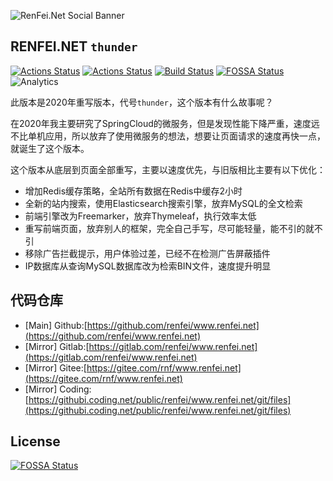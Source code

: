 ![RenFei.Net Social Banner](https://cdn.renfei.net/thunder/renfei.net.jpg)

## RENFEI.NET ```thunder```
[![Actions Status](https://github.com/renfei/www.renfei.net/workflows/CI/badge.svg)](https://github.com/renfei/www.renfei.net/actions)
[![Actions Status](https://github.com/renfei/www.renfei.net/workflows/Release/badge.svg)](https://github.com/renfei/www.renfei.net/actions)
[![Build Status](https://api.travis-ci.com/renfei/www.renfei.net.svg?branch=main)](https://travis-ci.com/renfei/www.renfei.net)
[![FOSSA Status](https://app.fossa.com/api/projects/git%2Bgithub.com%2Frenfei%2Fwww.renfei.net.svg?type=shield)](https://app.fossa.com/projects/git%2Bgithub.com%2Frenfei%2Fwww.renfei.net?ref=badge_shield)
![Analytics](https://ga-beacon.appspot.com/UA-45593016-5/www.renfei.net?flat)

此版本是2020年重写版本，代号```thunder```，这个版本有什么故事呢？

在2020年我主要研究了SpringCloud的微服务，但是发现性能下降严重，速度远不比单机应用，所以放弃了使用微服务的想法，想要让页面请求的速度再快一点，就诞生了这个版本。

这个版本从底层到页面全部重写，主要以速度优先，与旧版相比主要有以下优化：

- 增加Redis缓存策略，全站所有数据在Redis中缓存2小时
- 全新的站内搜索，使用Elasticsearch搜索引擎，放弃MySQL的全文检索
- 前端引擎改为Freemarker，放弃Thymeleaf，执行效率太低
- 重写前端页面，放弃别人的框架，完全自己手写，尽可能轻量，能不引的就不引
- 移除广告拦截提示，用户体验过差，已经不在检测广告屏蔽插件
- IP数据库从查询MySQL数据库改为检索BIN文件，速度提升明显

## 代码仓库
- [Main] Github:[https://github.com/renfei/www.renfei.net](https://github.com/renfei/www.renfei.net)
- [Mirror] Gitlab:[https://gitlab.com/renfei/www.renfei.net](https://gitlab.com/renfei/www.renfei.net)
- [Mirror] Gitee:[https://gitee.com/rnf/www.renfei.net](https://gitee.com/rnf/www.renfei.net)
- [Mirror] Coding:[https://githubi.coding.net/public/renfei/www.renfei.net/git/files](https://githubi.coding.net/public/renfei/www.renfei.net/git/files)

## License
[![FOSSA Status](https://app.fossa.com/api/projects/git%2Bgithub.com%2Frenfei%2Fwww.renfei.net.svg?type=large)](https://app.fossa.com/projects/git%2Bgithub.com%2Frenfei%2Fwww.renfei.net?ref=badge_large)